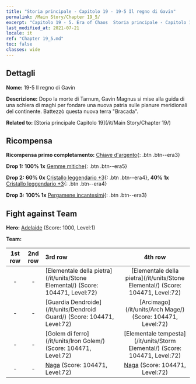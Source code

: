 ```yaml
---
title: "Storia principale - Capitolo 19 - 19-5 Il regno di Gavin"
permalink: /Main Story/Chapter 19_5/
excerpt: "Capitolo 19 - 5. Era of Chaos  Storia principale - Capitolo 19_5. 19-5 Il regno di Gavin"
last_modified_at: 2021-07-21
locale: it
ref: "Chapter 19_5.md"
toc: false
classes: wide
---
```


## Dettagli

 **Nome:** 19-5 Il regno di Gavin

 **Descrizione:** Dopo la morte di Tarnum, Gavin Magnus si mise alla guida di una schiera di maghi per fondare una nuova patria sulle pianure meridionali del continente. Battezzò questa nuova terra \"Bracada\".

 **Related to:** [Storia principale Capitolo 19](/it/Main Story/Chapter 19/)

## Ricompensa

 **Ricompensa primo completamento:** [Chiave d'argento](/ItemsIT/con_693/){: .btn .btn--era3}

 **Drop 1:** **100% 1x** [Gemme mitiche](/ItemsIT/mat_65/){: .btn .btn--era5}

 **Drop 2:** **60% 0x** [Cristallo leggendario +3](/ItemsIT/mat_59/){: .btn .btn--era4}, **40% 1x** [Cristallo leggendario +3](/ItemsIT/mat_59/){: .btn .btn--era4}

 **Drop 3:** **100% 1x** [Pergamene incantesimi](/ItemsIT/con_694/){: .btn .btn--era3}


## Fight against Team
 **Hero:** [Adelaide](/it/heroes/Adelaide/) (Score: 1000, Level:1)

 **Team:**


  | 1st row | 2nd row | 3rd row | 4th row |
  |:----:|:----:|:----|:----:|
  | - | - | [Elementale della pietra](/it/units/Stone Elemental/) (Score: 104471, Level:72)  | [Elementale della pietra](/it/units/Stone Elemental/) (Score: 104471, Level:72)  |
  | - | - | [Guardia Dendroide](/it/units/Dendroid Guard/) (Score: 104471, Level:72)  | [Arcimago](/it/units/Arch Mage/) (Score: 104471, Level:72)  |
  | - | - | [Golem di ferro](/it/units/Iron Golem/) (Score: 104471, Level:72)  | [Elementale tempesta](/it/units/Storm Elemental/) (Score: 104471, Level:72)  |
  | - | - | [Naga](/it/units/Naga/) (Score: 104471, Level:72)  | [Naga](/it/units/Naga/) (Score: 104471, Level:72)  |


